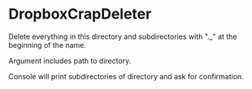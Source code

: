 # DropboxCrapDeleter

Delete everything in this directory and subdirectories with "._" at the beginning of the name.

Argument includes path to directory.

Console will print subdirectories of directory and ask for confirmation.